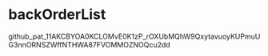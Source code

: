 # backOrderList


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
